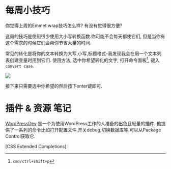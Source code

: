 # 每周小技巧

你觉得上周的Emmet wrap技巧怎么样? 有没有觉得很方便?

这周的技巧是使用很少使用大小写转换函数.你可能不会每天都使它们, 但是当你有这个需求的时候它们会帮你节省大量的时间.

常见的转化是将你的文本转换为大写,小写,标题格式-我发现我会在用一个文本列表创建变量时用到它们. 使用方法, 选中你希望转化的文字, 打开命令面板[^注1], 键入`convert case`.

![][1]

接下来只需要选中你希望的然后按下enter键即可.

# 插件 & 资源 笔记

[WordPressDev][2] 是一个为使用WordPress工作的人准备的出色且轻量的插件. 他提供了一系列的命令比如打开配置文件,开关debug,切换数据库等.可以从Package Control获取它.

[CSS Extended Completions]


[^注1]: `cmd/ctrl+shift+p`


[1]: 05-01-29-001.png
[2]: https://github.com/huntlyc/Sublime-Wordpress-Dev-Plugin